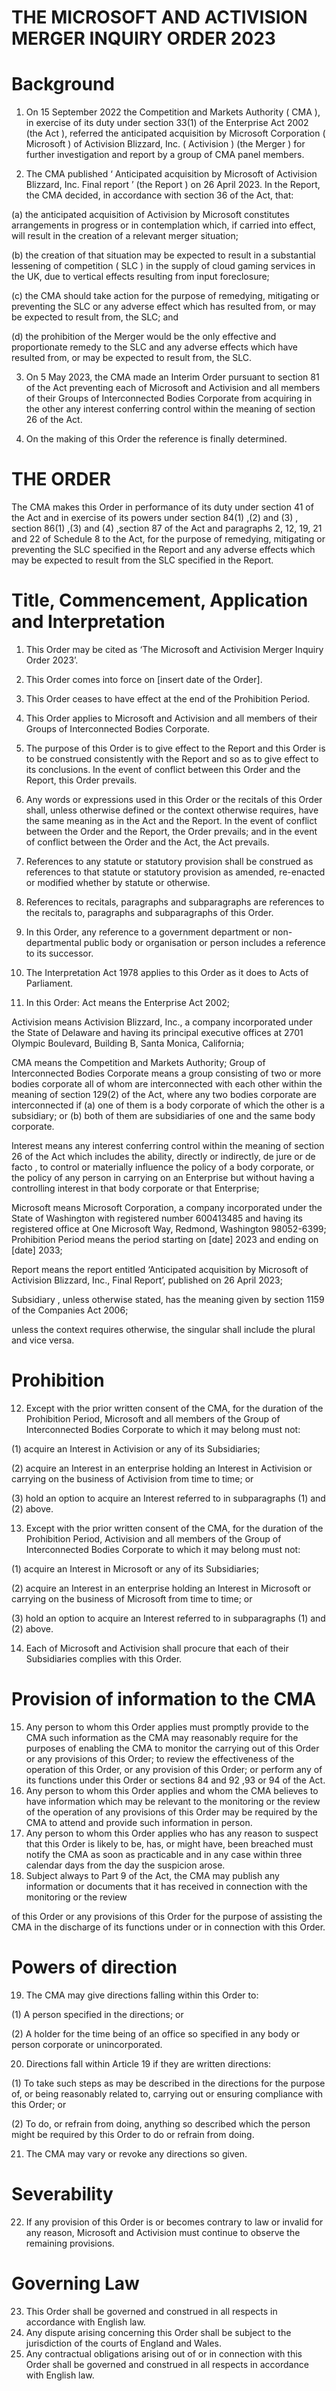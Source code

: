 # THE MICROSOFT AND ACTIVISION MERGER INQUIRY ORDER 2023

# Background

1. On 15 September 2022 the Competition and Markets Authority ( CMA ), in exercise of its duty under section 33(1) of the Enterprise Act 2002 (the Act ), referred the anticipated acquisition by Microsoft Corporation ( Microsoft ) of Activision Blizzard, Inc. ( Activision ) (the Merger ) for further investigation and report by a group of CMA panel members.

2. The CMA published ‘ Anticipated acquisition by Microsoft of Activision Blizzard, Inc. Final report ’ (the Report ) on 26 April 2023. In the Report, the CMA decided, in accordance with section 36 of the Act, that:


(a) the anticipated acquisition of Activision by Microsoft constitutes arrangements in progress or in contemplation which, if carried into effect, will result in the creation of a relevant merger situation;

(b) the creation of that situation may be expected to result in a substantial lessening of competition ( SLC ) in the supply of cloud gaming services in the UK, due to vertical effects resulting from input foreclosure;

(c) the CMA should take action for the purpose of remedying, mitigating or preventing the SLC or any adverse effect which has resulted from, or may be expected to result from, the SLC; and

(d) the prohibition of the Merger would be the only effective and proportionate remedy to the SLC and any adverse effects which have resulted from, or may be expected to result from, the SLC.

3. On 5 May 2023, the CMA made an Interim Order pursuant to section 81 of the Act preventing each of Microsoft and Activision and all members of their Groups of Interconnected Bodies Corporate from acquiring in the other any interest conferring control within the meaning of section 26 of the Act.

4. On the making of this Order the reference is finally determined.


# THE ORDER

The CMA makes this Order in performance of its duty under section 41 of the Act and in exercise of its powers under section 84(1) ,(2) and (3) , section 86(1) ,(3) and (4) ,section 87 of the Act and paragraphs 2, 12, 19, 21 and 22 of Schedule 8 to the Act, for the purpose of remedying, mitigating or preventing the SLC specified in the Report and any adverse effects which may be expected to result from the SLC specified in the Report.

# Title, Commencement, Application and Interpretation

01. This Order may be cited as ‘The Microsoft and Activision Merger Inquiry Order 2023’.

02. This Order comes into force on \[insert date of the Order\].

03. This Order ceases to have effect at the end of the Prohibition Period.

04. This Order applies to Microsoft and Activision and all members of their Groups of Interconnected Bodies Corporate.

05. The purpose of this Order is to give effect to the Report and this Order is to be construed consistently with the Report and so as to give effect to its conclusions. In the event of conflict between this Order and the Report, this Order prevails.

06. Any words or expressions used in this Order or the recitals of this Order shall, unless otherwise defined or the context otherwise requires, have the same meaning as in the Act and the Report. In the event of conflict between the Order and the Report, the Order prevails; and in the event of conflict between the Order and the Act, the Act prevails.

07. References to any statute or statutory provision shall be construed as references to that statute or statutory provision as amended, re-enacted or modified whether by statute or otherwise.

08. References to recitals, paragraphs and subparagraphs are references to the recitals to, paragraphs and subparagraphs of this Order.

09. In this Order, any reference to a government department or non-departmental public body or organisation or person includes a reference to its successor.

10. The Interpretation Act 1978 applies to this Order as it does to Acts of Parliament.

11. In this Order: Act means the Enterprise Act 2002;


Activision means Activision Blizzard, Inc., a company incorporated under the State of Delaware and having its principal executive offices at 2701 Olympic Boulevard, Building B, Santa Monica, California;

CMA means the Competition and Markets Authority; Group of Interconnected Bodies Corporate means a group consisting of two or more bodies corporate all of whom are interconnected with each other within the meaning of section 129(2) of the Act, where any two bodies corporate are interconnected if (a) one of them is a body corporate of which the other is a subsidiary; or (b) both of them are subsidiaries of one and the same body corporate.

Interest means any interest conferring control within the meaning of section 26 of the Act which includes the ability, directly or indirectly, de jure or de facto , to control or materially influence the policy of a body corporate, or the policy of any person in carrying on an Enterprise but without having a controlling interest in that body corporate or that Enterprise;

Microsoft means Microsoft Corporation, a company incorporated under the State of Washington with registered number 600413485 and having its registered office at One Microsoft Way, Redmond, Washington 98052-6399; Prohibition Period means the period starting on \[date\] 2023 and ending on \[date\] 2033;

Report means the report entitled ‘Anticipated acquisition by Microsoft of Activision Blizzard, Inc., Final Report’, published on 26 April 2023;

Subsidiary , unless otherwise stated, has the meaning given by section 1159 of the Companies Act 2006;

unless the context requires otherwise, the singular shall include the plural and vice versa.

# Prohibition

12. Except with the prior written consent of the CMA, for the duration of the Prohibition Period, Microsoft and all members of the Group of Interconnected Bodies Corporate to which it may belong must not:

(1) acquire an Interest in Activision or any of its Subsidiaries;

(2) acquire an Interest in an enterprise holding an Interest in Activision or carrying on the business of Activision from time to time; or

(3) hold an option to acquire an Interest referred to in subparagraphs (1) and (2) above.

13. Except with the prior written consent of the CMA, for the duration of the Prohibition Period, Activision and all members of the Group of Interconnected Bodies Corporate to which it may belong must not:

(1) acquire an Interest in Microsoft or any of its Subsidiaries;

(2) acquire an Interest in an enterprise holding an Interest in Microsoft or carrying on the business of Microsoft from time to time; or

(3) hold an option to acquire an Interest referred to in subparagraphs (1) and (2) above.

14. Each of Microsoft and Activision shall procure that each of their Subsidiaries complies with this Order.

# Provision of information to the CMA

15. Any person to whom this Order applies must promptly provide to the CMA such information as the CMA may reasonably require for the purposes of enabling the CMA to monitor the carrying out of this Order or any provisions of this Order; to review the effectiveness of the operation of this Order, or any provision of this Order; or perform any of its functions under this Order or sections 84 and 92 ,93 or 94 of the Act.
16. Any person to whom this Order applies and whom the CMA believes to have information which may be relevant to the monitoring or the review of the operation of any provisions of this Order may be required by the CMA to attend and provide such information in person.
17. Any person to whom this Order applies who has any reason to suspect that this Order is likely to be, has, or might have, been breached must notify the CMA as soon as practicable and in any case within three calendar days from the day the suspicion arose.
18. Subject always to Part 9 of the Act, the CMA may publish any information or documents that it has received in connection with the monitoring or the review

of this Order or any provisions of this Order for the purpose of assisting the CMA in the discharge of its functions under or in connection with this Order.

# Powers of direction

19. The CMA may give directions falling within this Order to:

(1) A person specified in the directions; or

(2) A holder for the time being of an office so specified in any body or person corporate or unincorporated.

20. Directions fall within Article 19 if they are written directions:

(1) To take such steps as may be described in the directions for the purpose of, or being reasonably related to, carrying out or ensuring compliance with this Order; or

(2) To do, or refrain from doing, anything so described which the person might be required by this Order to do or refrain from doing.

21. The CMA may vary or revoke any directions so given.

# Severability

22. If any provision of this Order is or becomes contrary to law or invalid for any reason, Microsoft and Activision must continue to observe the remaining provisions.

# Governing Law

23. This Order shall be governed and construed in all respects in accordance with English law.
24. Any dispute arising concerning this Order shall be subject to the jurisdiction of the courts of England and Wales.
25. Any contractual obligations arising out of or in connection with this Order shall be governed and construed in all respects in accordance with English law.